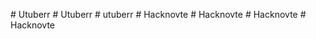 
#   U t u b e r r 
 
 #   U t u b e r r 
 
 #   u t u b e r r 
 
 #   H a c k n o v t e 
 
 #   H a c k n o v t e 
 
 #   H a c k n o v t e 
 
 #   H a c k n o v t e 
 
 
